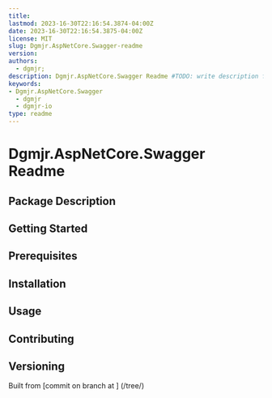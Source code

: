 ```yaml
---
title:
lastmod: 2023-16-30T22:16:54.3874-04:00Z
date: 2023-16-30T22:16:54.3875-04:00Z
license: MIT
slug: Dgmjr.AspNetCore.Swagger-readme
version:
authors:
  - dgmjr;
description: Dgmjr.AspNetCore.Swagger Readme #TODO: write description for Dgmjr.AspNetCore.Swagger Readme
keywords:
- Dgmjr.AspNetCore.Swagger
  - dgmjr
  - dgmjr-io
type: readme
---
```

# Dgmjr.AspNetCore.Swagger Readme
<!-- TODO: Write the contents of the Dgmjr.AspNetCore.Swagger Readme file -->
## Package Description
## Getting Started
## Prerequisites
## Installation
## Usage
## Contributing
## Versioning
Built from [commit  on branch  at ]
(/tree/)

